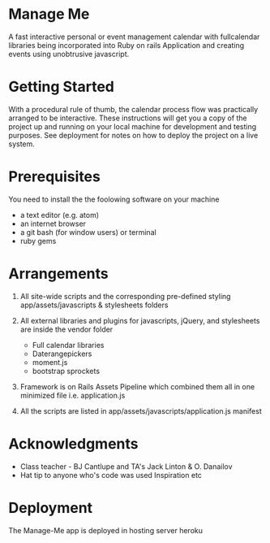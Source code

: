 # Manage Me

A fast interactive personal or event management calendar with fullcalendar libraries being incorporated into Ruby on rails Application and creating events using unobtrusive javascript.

# Getting Started
With a procedural rule of thumb, the calendar process flow was practically arranged to be interactive. These instructions will get you a copy of the project up and running on your local machine for development and testing purposes. See deployment for notes on how to deploy the project on a live system.

# Prerequisites

You need to install the the foolowing software on your machine
* a text editor (e.g. atom)
* an internet browser
* a git bash (for window users) or terminal
* ruby gems

# Arrangements
1. All site-wide scripts and the corresponding pre-defined styling
   app/assets/javascripts & stylesheets folders

2. All external libraries and plugins for javascripts, jQuery, and stylesheets are inside the vendor folder
   * Full calendar libraries
   * Daterangepickers
   * moment.js
   * bootstrap sprockets

3. Framework is on Rails Assets Pipeline which combined them all in one minimized file
   i.e. application.js
   
4. All the scripts are listed in
   app/assets/javascripts/application.js manifest
   
# Acknowledgments

* Class teacher - BJ Cantlupe and TA's Jack Linton & O. Danailov
* Hat tip to anyone who's code was used
Inspiration
etc
   
# Deployment
The Manage-Me app is deployed in hosting server heroku
